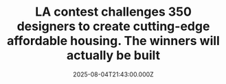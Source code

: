 ---
title: "LA contest challenges 350 designers to create cutting-edge affordable housing. The winners will actually be built"
date: 2025-08-04T21:43:00.000Z
category: Human Kindness
externalLink: "https://www.goodgoodgood.co/articles/small-lots-big-impacts-affordable-housing-contest-la"
image: ""
excerpt: "The “Small Lots, Big Impacts” design competition received 356 submissions from 36 different countries.…"
---